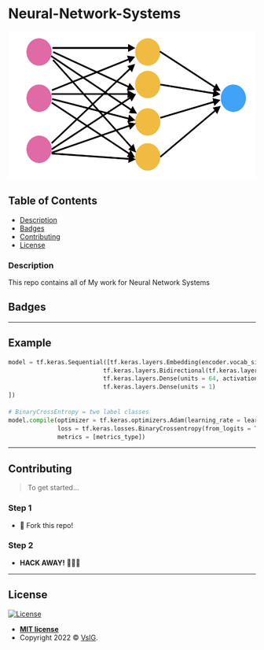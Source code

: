 # Neural-Network-Systems

<p align="center">
  <img src="https://github.com/VsIG-official/Neural-Network-Systems/blob/master/docs/NNS.png" data-canonical-src="https://github.com/VsIG-official/Neural-Network-Systems/blob/master/docs/NNS.png" width="600" height="300" />
</p>

## Table of Contents

- [Description](#description)
- [Badges](#badges)
- [Contributing](#contributing)
- [License](#license)

### Description

This repo contains all of My work for Neural Network Systems

## Badges



---

## Example

```python
model = tf.keras.Sequential([tf.keras.layers.Embedding(encoder.vocab_size, batch_size),
                           tf.keras.layers.Bidirectional(tf.keras.layers.LSTM(units = 64)),
                           tf.keras.layers.Dense(units = 64, activation = activation_type),
                           tf.keras.layers.Dense(units = 1)
])

# BinaryCrossEntropy = two label classes
model.compile(optimizer = tf.keras.optimizers.Adam(learning_rate = learning_rate),
              loss = tf.keras.losses.BinaryCrossentropy(from_logits = True),
              metrics = [metrics_type])
```

---

## Contributing

> To get started...

### Step 1

- 🍴 Fork this repo!

### Step 2

- **HACK AWAY!** 🔨🔨🔨

---

## License

[![License](http://img.shields.io/:license-mit-blue.svg?style=flat-square)](http://badges.mit-license.org)

- **[MIT license](http://opensource.org/licenses/mit-license.php)**
- Copyright 2022 © <a href="https://github.com/VsIG-official" target="_blank">VsIG</a>.
